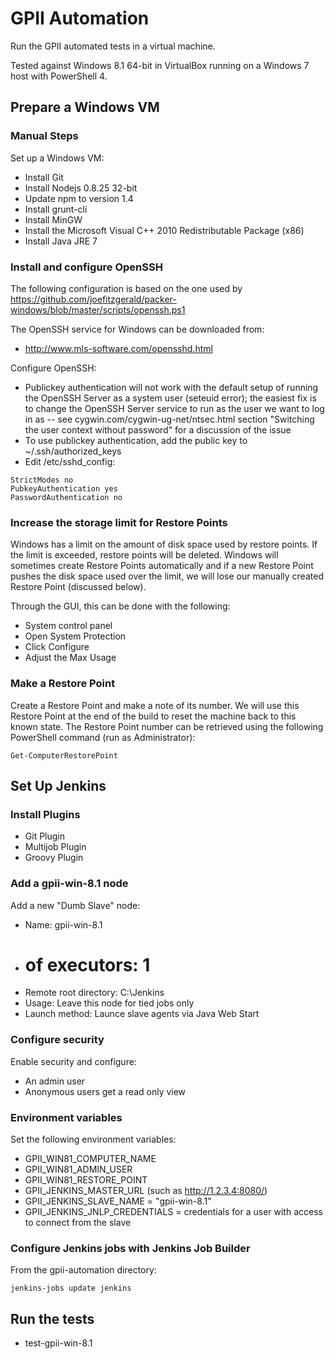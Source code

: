 GPII Automation
===============

Run the GPII automated tests in a virtual machine.

Tested against Windows 8.1 64-bit in VirtualBox running on a Windows 7 host with PowerShell 4.

Prepare a Windows VM
--------------------

### Manual Steps

Set up a Windows VM:

* Install Git
* Install Nodejs 0.8.25 32-bit
* Update npm to version 1.4
* Install grunt-cli
* Install MinGW
* Install the Microsoft Visual C++ 2010 Redistributable Package (x86)
* Install Java JRE 7

### Install and configure OpenSSH

The following configuration is based on the one used by https://github.com/joefitzgerald/packer-windows/blob/master/scripts/openssh.ps1

The OpenSSH service for Windows can be downloaded from:

* http://www.mls-software.com/opensshd.html

Configure OpenSSH:

* Publickey authentication will not work with the default setup of running the OpenSSH Server as a system user (seteuid error); the easiest fix is to change the OpenSSH Server service to run as the user we want to log in as -- see cygwin.com/cygwin-ug-net/ntsec.html section "Switching the user context without password" for a discussion of the issue
* To use publickey authentication, add the public key to ~/.ssh/authorized_keys
* Edit /etc/sshd_config:

```
StrictModes no
PubkeyAuthentication yes
PasswordAuthentication no
```

### Increase the storage limit for Restore Points

Windows has a limit on the amount of disk space used by restore points. If the limit is exceeded, restore points will be deleted. Windows will sometimes create Restore Points automatically and if a new Restore Point pushes the disk space used over the limit, we will lose our manually created Restore Point (discussed below).

Through the GUI, this can be done with the following:

* System control panel
* Open System Protection
* Click Configure
* Adjust the Max Usage

### Make a Restore Point

Create a Restore Point and make a note of its number. We will use this Restore Point at the end of the build to reset the machine back to this known state. The Restore Point number can be retrieved using the following PowerShell command (run as Administrator):

```
Get-ComputerRestorePoint
```

Set Up Jenkins
--------------

### Install Plugins

* Git Plugin
* Multijob Plugin
* Groovy Plugin

### Add a gpii-win-8.1 node

Add a new "Dumb Slave" node:

* Name: gpii-win-8.1
* # of executors: 1
* Remote root directory: C:\Jenkins
* Usage: Leave this node for tied jobs only
* Launch method: Launce slave agents via Java Web Start

### Configure security

Enable security and configure:

* An admin user
* Anonymous users get a read only view

### Environment variables

Set the following environment variables:

* GPII_WIN81_COMPUTER_NAME
* GPII_WIN81_ADMIN_USER
* GPII_WIN81_RESTORE_POINT
* GPII_JENKINS_MASTER_URL (such as http://1.2.3.4:8080/)
* GPII_JENKINS_SLAVE_NAME = "gpii-win-8.1"
* GPII_JENKINS_JNLP_CREDENTIALS = credentials for a user with access to connect from the slave

### Configure Jenkins jobs with Jenkins Job Builder

From the gpii-automation directory:

```
jenkins-jobs update jenkins
```

Run the tests
-------------

* test-gpii-win-8.1
